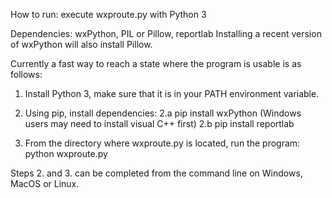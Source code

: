 How to run: execute wxproute.py with Python 3

Dependencies: wxPython, PIL or Pillow, reportlab
Installing a recent version of wxPython will also install Pillow.

Currently a fast way to reach a state where the program is usable is as follows:

1. Install Python 3, make sure that it is in your PATH environment variable.

2. Using pip, install dependencies: 
2.a pip install wxPython   (Windows users may need to install visual C++ first)
2.b pip install reportlab

3. From the directory where wxproute.py is located, run the program: python wxproute.py

Steps 2. and 3. can be completed from the command line on Windows, MacOS or Linux.
